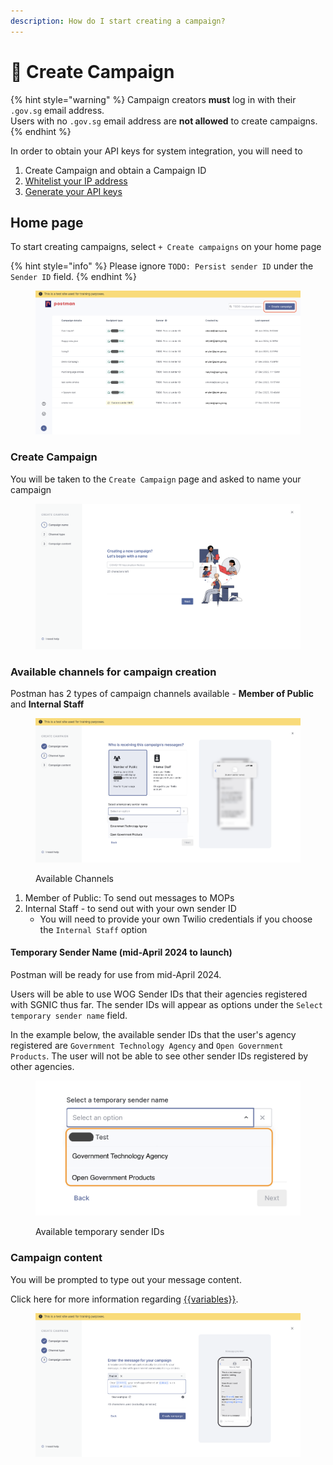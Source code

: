```yaml
---
description: How do I start creating a campaign?
---
```


# 📢 Create Campaign

{% hint style="warning" %}
Campaign creators **must** log in with their `.gov.sg` email address. \
Users with no `.gov.sg` email address are **not allowed** to create campaigns.&#x20;
{% endhint %}

In order to obtain your API keys for system integration, you will need to&#x20;

1. Create Campaign and obtain a Campaign ID
2. [Whitelist your IP address](campaign-settings.md#ip-address-whitelisting)
3. [Generate your API keys](campaign-settings.md#api-keys)

## Home page

To start creating campaigns, select  `+ Create campaigns` on your home page

{% hint style="info" %}
Please ignore `TODO: Persist sender ID` under the `Sender ID` field.
{% endhint %}

<figure><img src="../.gitbook/assets/home_create_campaign (2).png" alt=""><figcaption></figcaption></figure>

### Create Campaign

You will be taken to the `Create Campaign` page and asked to name your campaign

<figure><img src="../.gitbook/assets/create_name_campaign.png" alt=""><figcaption></figcaption></figure>

### Available channels for campaign creation

Postman has 2 types of campaign channels available - **Member of Public** and **Internal Staff**

<figure><img src="../.gitbook/assets/Campaign_create_updated (1).png" alt=""><figcaption><p>Available Channels</p></figcaption></figure>

1. Member of Public: To send out messages to MOPs
2. Internal Staff - to send out with your own sender ID
   * You will need to provide your own Twilio credentials if you choose the `Internal Staff` option

#### Temporary Sender Name (mid-April 2024 to launch)

Postman will be ready for use from mid-April 2024.&#x20;

Users will be able to use WOG Sender IDs that their agencies registered with SGNIC thus far. The sender IDs will appear as options under the `Select temporary sender name` field.



In the example below, the available sender IDs that the user's agency registered are `Government Technology Agency` and `Open Government Products`. The user will not be able to see other sender IDs registered by other agencies.&#x20;

<figure><img src="../.gitbook/assets/Campaign_crete_temporary_sender_name.png" alt=""><figcaption><p>Available temporary sender IDs</p></figcaption></figure>

### Campaign content

You will be prompted to type out your message content.&#x20;

Click here for more information regarding [\{{variables\}}](create-message.md#variables).

<figure><img src="../.gitbook/assets/create_message (4).png" alt=""><figcaption></figcaption></figure>
